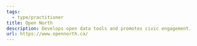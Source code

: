 ```yaml
---
tags:
  - type/practitioner
title: Open North
description: Develops open data tools and promotes civic engagement.
url: https://www.opennorth.ca/
---
```


